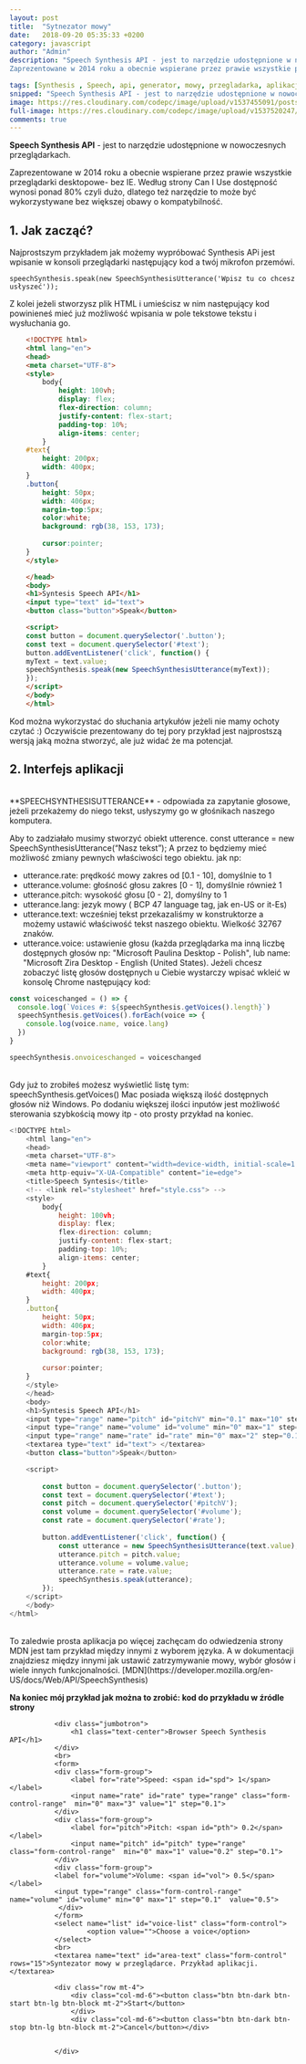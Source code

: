 ```yaml
---
layout: post
title:  "Sytnezator mowy"
date:   2018-09-20 05:35:33 +0200
category: javascript
author: "Admin"
description: "Speech Synthesis API - jest to narzędzie udostępnione w nowoczesnych przeglądarkach.
Zaprezentowane w 2014 roku a obecnie wspierane przez prawie wszystkie przeglądarki desktopowe- bez IE."

tags: [Synthesis , Speech, api, generator, mowy, przegladarka, aplikacja]
snipped: "Speech Synthesis API - jest to narzędzie udostępnione w nowoczesnych przeglądarkach."
image: https://res.cloudinary.com/codepc/image/upload/v1537455091/posts/synthesis%20api/SpeechSynthesis-syntezator_mowy_w_przegladarce-codepc.png
full-image: https://res.cloudinary.com/codepc/image/upload/v1537520247/posts/synthesis%20api/syntezator-mody-w-przegladarce-codepc.pl.jpg
comments: true
---
```



**Speech Synthesis API** - jest to narzędzie udostępnione w nowoczesnych przeglądarkach.

Zaprezentowane w 2014 roku a obecnie wspierane przez prawie wszystkie przeglądarki desktopowe- bez IE.
Według strony Can I Use dostępność wynosi ponad 80% czyli dużo, dlatego też narzędzie to może być wykorzystywane bez większej obawy o kompatybilność.


## 1. Jak zacząć?
Najprostszym przykładem jak możemy wypróbować Synthesis APi jest wpisanie w konsoli przeglądarki następujący kod a twój mikrofon przemówi.


`speechSynthesis.speak(new SpeechSynthesisUtterance('Wpisz tu co chcesz usłyszeć'));`

Z kolei jeżeli stworzysz plik HTML i umieścisz w nim następujący kod powinieneś mieć już możliwość wpisania w pole tekstowe tekstu i wysłuchania go. 
```html
    <!DOCTYPE html>
    <html lang="en">
    <head>
    <meta charset="UTF-8"> 
    <style>
        body{
            height: 100vh;
            display: flex;
            flex-direction: column;
            justify-content: flex-start;
            padding-top: 10%;
            align-items: center;
        }
    #text{
        height: 200px;
        width: 400px;
    }
    .button{
        height: 50px;
        width: 406px;
        margin-top:5px;
        color:white;
        background: rgb(38, 153, 173);
        
        cursor:pointer;
    }
    </style>

    </head>
    <body>
    <h1>Syntesis Speech API</h1>
    <input type="text" id="text">
    <button class="button">Speak</button>

    <script>
    const button = document.querySelector('.button');
    const text = document.querySelector('#text');
    button.addEventListener('click', function() {
    myText = text.value;
    speechSynthesis.speak(new SpeechSynthesisUtterance(myText));
    });
    </script>
    </body>
    </html>
```
Kod można wykorzystać do słuchania artykułów jeżeli nie mamy ochoty czytać :)
Oczywiście prezentowany do tej pory przykład jest najprostszą wersją jaką można stworzyć, ale już widać że ma potencjał.

## 2. Interfejs aplikacji
<br/>
  **SPEECHSYNTHESISUTTERANCE** - odpowiada za zapytanie głosowe, jeżeli przekażemy do niego tekst, usłyszymy go w głośnikach naszego komputera.

Aby to zadziałało musimy stworzyć obiekt utterence.
const utterance = new SpeechSynthesisUtterance(“Nasz tekst”);
A przez to będziemy mieć możliwość zmiany pewnych właściwości tego obiektu.
jak np:

- utterance.rate: prędkość mowy zakres od [0.1 - 10], domyślnie to 1
- utterance.volume: głośność głosu zakres [0 - 1], domyślnie również 1
- utterance.pitch: wysokość głosu  [0 - 2], domyślny to 1
- utterance.lang: jezyk mowy ( BCP 47 language tag, jak en-US or it-Es)
- utterance.text:  wcześniej tekst przekazaliśmy w konstruktorze a możemy ustawić właściwość tekst naszego obiektu. Wielkość 32767 znaków.
- utterance.voice: ustawienie głosu (każda przeglądarka ma inną liczbę dostępnych głosów np: "Microsoft Paulina Desktop - Polish", lub name: "Microsoft Zira Desktop - English (United States).
Jeżeli chcesz zobaczyć listę głosów dostępnych u Ciebie wystarczy wpisać wkleić w konsolę Chrome następujący kod: 

```javascript
const voiceschanged = () => {
  console.log(`Voices #: ${speechSynthesis.getVoices().length}`)
  speechSynthesis.getVoices().forEach(voice => {
    console.log(voice.name, voice.lang)
  })
}

speechSynthesis.onvoiceschanged = voiceschanged

```
<br/>
Gdy już to zrobiłeś możesz wyświetlić listę tym: 
speechSynthesis.getVoices()
Mac posiada większą ilość dostępnych głosów niż Windows.
Po dodaniu większej ilości inputów jest możliwość sterowania szybkością mowy itp - oto prosty przykład na koniec. 

```javascript
<!DOCTYPE html>
    <html lang="en">
    <head>
    <meta charset="UTF-8">
    <meta name="viewport" content="width=device-width, initial-scale=1.0">
    <meta http-equiv="X-UA-Compatible" content="ie=edge">
    <title>Speech Syntesis</title>
    <!-- <link rel="stylesheet" href="style.css"> -->
    <style>
        body{
            height: 100vh;
            display: flex;
            flex-direction: column;
            justify-content: flex-start;
            padding-top: 10%;
            align-items: center;
        }
    #text{
        height: 200px;
        width: 400px;
    }
    .button{
        height: 50px;
        width: 406px;
        margin-top:5px;
        color:white;
        background: rgb(38, 153, 173);
        
        cursor:pointer;
    }
    </style>
    </head>
    <body>
    <h1>Syntesis Speech API</h1>
    <input type="range" name="pitch" id="pitchV" min="0.1" max="10" step="1" value="1" >
    <input type="range" name="volume" id="volume" min="0" max="1" step="0.1"  value="0.5">
    <input type="range" name="rate" id="rate" min="0" max="2" step="0.1" value="1" >
    <textarea type="text" id="text"> </textarea>
    <button class="button">Speak</button>

    <script>
        
        const button = document.querySelector('.button');
        const text = document.querySelector('#text');
        const pitch = document.querySelector('#pitchV');
        const volume = document.querySelector('#volume');
        const rate = document.querySelector('#rate');
        
        button.addEventListener('click', function() {
            const utterance = new SpeechSynthesisUtterance(text.value);
            utterance.pitch = pitch.value;
            utterance.volume = volume.value;
            utterance.rate = rate.value;
            speechSynthesis.speak(utterance);
        });
    </script>
    </body>
</html>

```
<br/>
To zaledwie prosta aplikacja po więcej zachęcam do odwiedzenia strony MDN jest tam przykład między innymi z wyborem języka.  A w dokumentacji znajdziesz między innymi jak ustawić zatrzymywanie mowy, wybór głosów i wiele innych funkcjonalności. 
[MDN](https://developer.mozilla.org/en-US/docs/Web/API/SpeechSynthesis)

**Na koniec mój przykład jak można to zrobić: kod do przykładu w źródle strony**

   <div class="container p-4">
    
               <div class="jumbotron">
                   <h1 class="text-center">Browser Speech Synthesis API</h1>
               </div>
               <br>
               <form>
               <div class="form-group">
                   <label for="rate">Speed: <span id="spd"> 1</span></label>
                   <input name="rate" id="rate" type="range" class="form-control-range"  min="0" max="3" value="1" step="0.1">
               </div>
               <div class="form-group">
                   <label for="pitch">Pitch: <span id="pth"> 0.2</span></label>
                   <input name="pitch" id="pitch" type="range" class="form-control-range"  min="0" max="1" value="0.2" step="0.1">
               </div>
               <div class="form-group">
               <label for="volume">Volume: <span id="vol"> 0.5</span></label>
               <input type="range" class="form-control-range" name="volume" id="volume" min="0" max="1" step="0.1"  value="0.5">
                </div>
               </form>
               <select name="list" id="voice-list" class="form-control">
                       <option value="">Choose a voice</option>
               </select>
               <br>
               <textarea name="text" id="area-text" class="form-control" rows="15">Syntezator mowy w przeglądarce. Przykład aplikacji.</textarea>
         
               <div class="row mt-4">
                   <div class="col-md-6"><button class="btn btn-dark btn-start btn-lg btn-block mt-2">Start</button>
                   </div>
                   <div class="col-md-6"><button class="btn btn-dark btn-stop btn-lg btn-block mt-2">Cancel</button></div>
                  
              
               </div>
     
   </div>
   <script src="https://code.jquery.com/jquery-3.3.1.slim.min.js" integrity="sha384-q8i/X+965DzO0rT7abK41JStQIAqVgRVzpbzo5smXKp4YfRvH+8abtTE1Pi6jizo" crossorigin="anonymous"></script>
<script src="https://cdnjs.cloudflare.com/ajax/libs/popper.js/1.14.3/umd/popper.min.js" integrity="sha384-ZMP7rVo3mIykV+2+9J3UJ46jBk0WLaUAdn689aCwoqbBJiSnjAK/l8WvCWPIPm49" crossorigin="anonymous"></script>
<script src="https://stackpath.bootstrapcdn.com/bootstrap/4.1.3/js/bootstrap.min.js" integrity="sha384-ChfqqxuZUCnJSK3+MXmPNIyE6ZbWh2IMqE241rYiqJxyMiZ6OW/JmZQ5stwEULTy" crossorigin="anonymous"></script>
<script src="app.js"></script>
<script>
//get a html
var synth = window.speechSynthesis;

const utterance = new SpeechSynthesisUtterance();
let voices = [];

const voiceSelect = document.querySelector('#voice-list');
const options = document.querySelectorAll('[type="range"], [name="text"]');
const btnStart = document.querySelector('.btn-start');
const btnStop = document.querySelector('.btn-stop');
utterance.text = document.querySelector('#area-text').value;
const vol = document.querySelector('#vol');
const spd = document.querySelector('#spd');
const pth = document.querySelector('#pth');


function populateVoices(){
   voices = this.getVoices();
   const voiceOption = voices.map(voice=> `<option value="${voice.name}"> ${voice.name} (${voice.lang}</option>`)
   .join('');
   voiceSelect.innerHTML = voiceOption;
}


function setVoice() {
   console.log(this.value);
   utterance.voice = voices.find(voice => voice.name === this.value);  
   toggle();
}
function toggle(option = true) {
   speechSynthesis.cancel();
   if(option) {
       speechSynthesis.speak(utterance);
   }
}

function setOption() {
   console.log(this.name, this.value);
   utterance[this.name] = this.value;
   if(this.name === 'volume') vol.innerHTML = this.value;
   if(this.name === 'rate') spd.innerHTML = this.value;
   if(this.name === 'pitch') pth.innerHTML = this.value;
   toggle();
}
btnStart.addEventListener('click', toggle);
speechSynthesis.addEventListener('voiceschanged', populateVoices);
voiceSelect.addEventListener('change', setVoice);
options.forEach(option=> option.addEventListener('change', setOption));


btnStop.addEventListener('click', () => toggle(false));
</script>